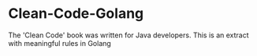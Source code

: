 # Clean-Code-Golang
The 'Clean Code' book was written for Java developers. This is an extract with meaningful rules in Golang
